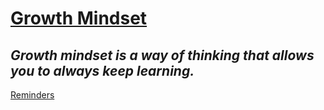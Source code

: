 # **<u> Growth Mindset </u>**

## *Growth mindset is a way of thinking that allows you to always keep learning.* 

[Reminders](https://daviddicken.github.io/learning-journal/Reminders)


